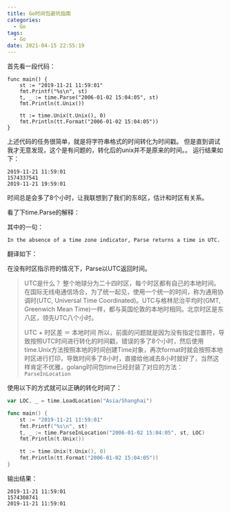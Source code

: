 ```yaml
---
title: Go时间包避坑指南
categories:
  - Go
tags:
  - Go
date: 2021-04-15 22:55:19
---
```


首先看一段代码：

	func main() {
		st := "2019-11-21 11:59:01"
		fmt.Printf("%s\n", st)
		t, _ := time.Parse("2006-01-02 15:04:05", st)
		fmt.Println(t.Unix())
	
		tt := time.Unix(t.Unix(), 0)
		fmt.Println(tt.Format("2006-01-02 15:04:05"))
	}
上述代码的任务很简单，就是将字符串格式的时间转化为时间戳。
但是直到调试我才无意发现，这个是有问题的，转化后的unix并不是原来的时间。。
运行结果如下：

```text
2019-11-21 11:59:01
1574337541
2019-11-21 19:59:01
```

时间总是会多了8个小时，让我联想到了我们的东8区，估计和时区有关系。

看了下time.Parse的解释：

其中的一句：

`In the absence of a time zone indicator, Parse returns a time in UTC.`

翻译如下：

在没有时区指示符的情况下，Parse以UTC返回时间。

> UTC是什么？
> 整个地球分为二十四时区，每个时区都有自己的本地时间。在国际无线电通信场合，为了统一起见，使用一个统一的时间，称为通用协调时(UTC, Universal Time Coordinated)。UTC与格林尼治平均时(GMT, Greenwich Mean Time)一样，都与英国伦敦的本地时相同。北京时区是东八区，领先UTC八个小时。
>
> UTC + 时区差 ＝ 本地时间
> 所以，前面的问题就是因为没有指定位置符，导致按照UTC时间进行转化的时间戳，错误的多了8个小时，然后使用time.Unix方法按照本地的时间创建Time对象，再次format时就会按照本地时区进行打印，导致时间多了8小时，直接给他减去8小时就好了，当然这样肯定不优雅，golang时间包time已经封装了对应的方法：`ParseInLocation`

使用以下的方式就可以正确的转化时间了：

```go
var LOC, _ = time.LoadLocation("Asia/Shanghai")

func main() {
	st := "2019-11-21 11:59:01"
	fmt.Printf("%s\n", st)
	t, _ := time.ParseInLocation("2006-01-02 15:04:05", st, LOC)
	fmt.Println(t.Unix())

	tt := time.Unix(t.Unix(), 0)
	fmt.Println(tt.Format("2006-01-02 15:04:05"))
}
```

输出结果：

```text
2019-11-21 11:59:01
1574308741
2019-11-21 11:59:01
```

